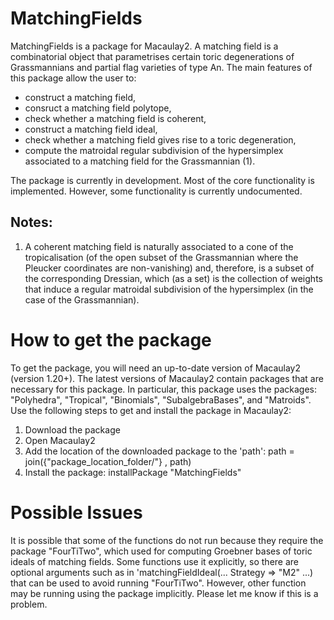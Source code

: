 # MatchingFields
MatchingFields is a package for Macaulay2. A matching field is a combinatorial object that parametrises certain toric degenerations of Grassmannians and partial flag varieties of type An. The main features of this package allow the user to: 
- construct a matching field,
- consruct a matching field polytope,
- check whether a matching field is coherent,
- construct a matching field ideal,
- check whether a matching field gives rise to a toric degeneration,
- compute the matroidal regular subdivision of the hypersimplex associated to a matching field for the Grassmannian (1).

The package is currently in development. Most of the core functionality is implemented. 
However, some functionality is currently undocumented.

## Notes:
1. A coherent matching field is naturally associated to a cone of the tropicalisation (of the open subset of the Grassmannian where the Pleucker coordinates are non-vanishing) and, therefore, is a subset of the corresponding Dressian, which (as a set) is the collection of weights that induce a regular matroidal subdivision of the hypersimplex (in the case of the Grassmannian).


# How to get the package

To get the package, you will need an up-to-date version of Macaulay2 (version 1.20+). 
The latest versions of Macaulay2 contain packages that are necessary for this package.
In particular, this package uses the packages: "Polyhedra", "Tropical", "Binomials", "SubalgebraBases", and "Matroids".
Use the following steps to get and install the package in Macaulay2:

1. Download the package
2. Open Macaulay2
3. Add the location of the downloaded package to the 'path':
path = join({"package_location_folder/"} , path)
4. Install the package:
installPackage "MatchingFields"

# Possible Issues

It is possible that some of the functions do not run because they require the package "FourTiTwo", 
which used for computing Groebner bases of toric ideals of matching fields. 
Some functions use it explicitly, so there are optional arguments such as in 'matchingFieldIdeal(... Strategy => "M2" ...) that can
be used to avoid running "FourTiTwo". However, other function may be running using the package implicitly. 
Please let me know if this is a problem.
